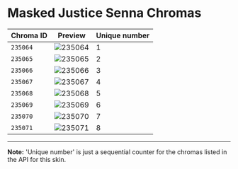 # Masked Justice Senna Chromas

| Chroma ID | Preview | Unique number |
|---|---|---|
| `235064` | ![235064](https://raw.communitydragon.org/latest/plugins/rcp-be-lol-game-data/global/default/v1/champion-chroma-images/235/235064.png) | 1 |
| `235065` | ![235065](https://raw.communitydragon.org/latest/plugins/rcp-be-lol-game-data/global/default/v1/champion-chroma-images/235/235065.png) | 2 |
| `235066` | ![235066](https://raw.communitydragon.org/latest/plugins/rcp-be-lol-game-data/global/default/v1/champion-chroma-images/235/235066.png) | 3 |
| `235067` | ![235067](https://raw.communitydragon.org/latest/plugins/rcp-be-lol-game-data/global/default/v1/champion-chroma-images/235/235067.png) | 4 |
| `235068` | ![235068](https://raw.communitydragon.org/latest/plugins/rcp-be-lol-game-data/global/default/v1/champion-chroma-images/235/235068.png) | 5 |
| `235069` | ![235069](https://raw.communitydragon.org/latest/plugins/rcp-be-lol-game-data/global/default/v1/champion-chroma-images/235/235069.png) | 6 |
| `235070` | ![235070](https://raw.communitydragon.org/latest/plugins/rcp-be-lol-game-data/global/default/v1/champion-chroma-images/235/235070.png) | 7 |
| `235071` | ![235071](https://raw.communitydragon.org/latest/plugins/rcp-be-lol-game-data/global/default/v1/champion-chroma-images/235/235071.png) | 8 |

---

**Note:** 'Unique number' is just a sequential counter for the chromas listed in the API for this skin.